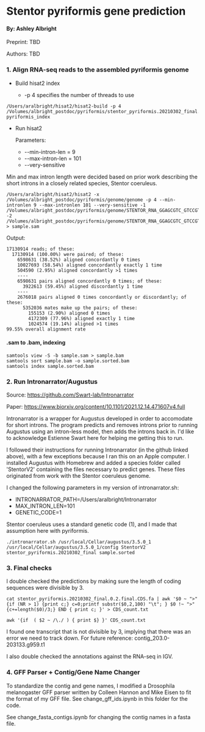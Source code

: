 # Stentor pyriformis gene prediction
#### By: Ashley Albright

Preprint: TBD

Authors: TBD


### 1. Align RNA-seq reads to the assembled pyriformis genome

- Build hisat2 index

  -  -p 4 specifies the number of threads to use

```
/Users/aralbright/hisat2/hisat2-build -p 4 /Volumes/albright_postdoc/pyriformis/stentor_pyriformis.20210302_final.fasta
pyriformis_index
```

- Run hisat2

  Parameters:
  - --min-intron-len = 9
  - --max-intron-len = 101
  - --very-sensitive

Min and max intron length were decided based on prior work describing the short introns in a closely related species, Stentor coeruleus.

```
/Users/aralbright/hisat2/hisat2 -x /Volumes/albright_postdoc/pyriformis/genome/genome -p 4 --min-intronlen 9 --max-intronlen 101 --very-sensitive -1 /Volumes/albright_postdoc/pyriformis/genome/STENTOR_RNA_GGAGCGTC_GTCCGTGC_S1_L001_R1_001.fastq.gz -2 /Volumes/albright_postdoc/pyriformis/genome/STENTOR_RNA_GGAGCGTC_GTCCGTGC_S1_L001_R2_001.fastq.gz > sample.sam
```

Output:

```
17130914 reads; of these:
  17130914 (100.00%) were paired; of these:
    6598631 (38.52%) aligned concordantly 0 times
    10027693 (58.54%) aligned concordantly exactly 1 time
    504590 (2.95%) aligned concordantly >1 times
    ----
    6598631 pairs aligned concordantly 0 times; of these:
      3922613 (59.45%) aligned discordantly 1 time
    ----
    2676018 pairs aligned 0 times concordantly or discordantly; of these:
      5352036 mates make up the pairs; of these:
        155153 (2.90%) aligned 0 times
        4172309 (77.96%) aligned exactly 1 time
        1024574 (19.14%) aligned >1 times
99.55% overall alignment rate
```

#### .sam to .bam, indexing
```
samtools view -S -b sample.sam > sample.bam
samtools sort sample.bam -o sample.sorted.bam
samtools index sample.sorted.bam
```

### 2. Run Intronarrator/Augustus


Source: https://github.com/Swart-lab/Intronarrator

Paper: https://www.biorxiv.org/content/10.1101/2021.12.14.471607v4.full

Intronarrator is a wrapper for Augustus developed in order to accomodate for short introns. The program predicts and removes introns prior to running Augustus using an intron-less model, then adds the introns back in. I'd like to acknowledge Estienne Swart here for helping me getting this to run.

I followed their instructions for running Intronarrator (in the github linked above), with a few exceptions because I ran this on an Apple computer. I installed Augustus with Homebrew and added a species folder called 'StentorV2' containing the files necessary to predict genes. These files originated from work with the Stentor coeruleus genome.

I changed the following parameters in my version of intronarrator.sh:

- INTRONARRATOR_PATH=/Users/aralbright/Intronarrator
- MAX_INTRON_LEN=101
- GENETIC_CODE=1

Stentor coeruleus uses a standard genetic code (1), and I made that assumption here with pyriformis.

```
./intronarrator.sh /usr/local/Cellar/augustus/3.5.0_1 /usr/local/Cellar/augustus/3.5.0_1/config StentorV2 stentor_pyriformis.20210302_final sample.sorted
```

### 3. Final checks

I double checked the predictions by making sure the length of coding sequences were divisible by 3.

```
cat stentor_pyriformis.20210302_final.0.2.final.CDS.fa | awk '$0 ~ ">" {if (NR > 1) {print c;} c=0;printf substr($0,2,100) "\t"; } $0 !~ ">" {c+=length($0)/3;} END { print c; }' > CDS_count.txt
```

```
awk '{if  ( $2 ~ /\./ ) { print $} }' CDS_count.txt
```

I found one transcript that is not divisible by 3, implying that there was an error we need to track down. For future reference: contig_203.0-203133.g959.t1

I also double checked the annotations against the RNA-seq in IGV. 

### 4. GFF Parser + Contig/Gene Name Changer 

To standardize the contig and gene names, I modified a Drosophila melanogaster GFF parser written by Colleen Hannon and Mike Eisen to fit the format of my GFF file. See change_gff_ids.ipynb in this folder for the code. 

See change_fasta_contigs.ipynb for changing the contig names in a fasta file. 






